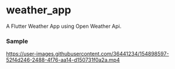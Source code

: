# weather_app

A Flutter Weather App using Open Weather Api.

### Sample
https://user-images.githubusercontent.com/36441234/154898597-52f4d246-2488-4f76-aa14-d150731f0a2a.mp4